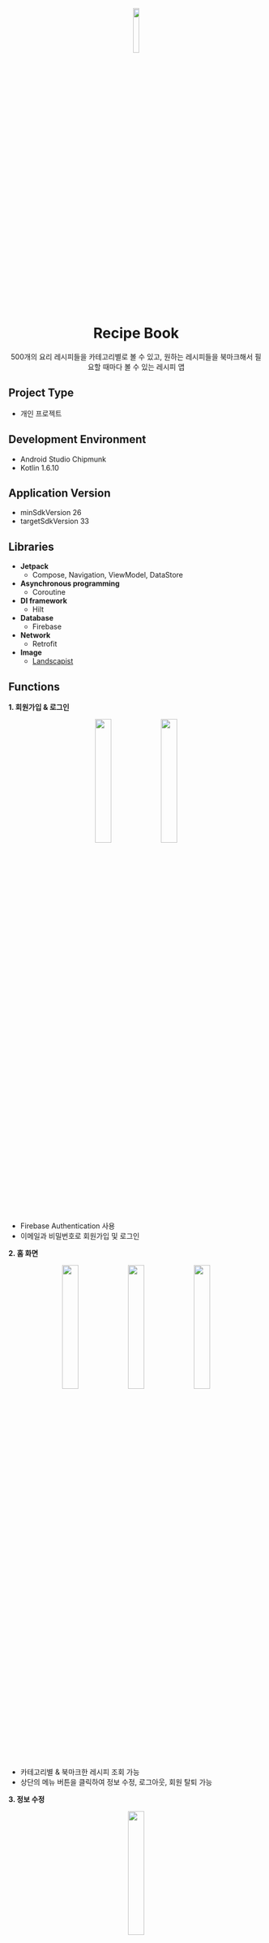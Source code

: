<p align="center">
  <img src = "https://user-images.githubusercontent.com/62979330/185889664-d7f33692-92c2-4a4b-bc8d-8100c6dc9789.png" width=15% height=15%>
</p>

<div align="center">
  <h1>Recipe Book</h1>
</div>

<div align="center">
  500개의 요리 레시피들을 카테고리별로 볼 수 있고, 원하는 레시피들을 북마크해서 필요할 때마다 볼 수 있는 레시피 앱 
</div>

## Project Type
+ 개인 프로젝트

## Development Environment
+ Android Studio Chipmunk
+ Kotlin 1.6.10

## Application Version
+ minSdkVersion 26
+ targetSdkVersion 33

## Libraries
+ __Jetpack__
  + Compose, Navigation, ViewModel, DataStore 
+ __Asynchronous programming__
  + Coroutine 
+ __DI framework__
  + Hilt
+ __Database__
  + Firebase
+ __Network__
  + Retrofit
+ __Image__
  + [Landscapist](https://github.com/skydoves/landscapist)
  
## Functions
__1. 회원가입 & 로그인__
<p align="center">
  <img src = "https://user-images.githubusercontent.com/62979330/185891352-bace8b56-5880-472e-8385-19f185b28202.png" width=25% height=25%>
  <img src = "https://user-images.githubusercontent.com/62979330/185891498-4477241f-297e-45ef-a8e9-4a13d07e604a.png" width=25% height=25%>
</p>

+ Firebase Authentication 사용
+ 이메일과 비밀번호로 회원가입 및 로그인

__2. 홈 화면__
<p align="center">
  <img src = "https://user-images.githubusercontent.com/62979330/185894122-adf2bcd8-d408-45ae-87fb-3f79dd553e04.png" width=25% height=25%>
  <img src = "https://user-images.githubusercontent.com/62979330/185894149-30acecdf-553e-4c34-90a5-9f0c8bc3e87f.png" width=25% height=25%>
  <img src = "https://user-images.githubusercontent.com/62979330/185894156-18e79d54-97fd-436a-a736-488669ce4a29.png" width=25% height=25%>
</p>

+ 카테고리별 & 북마크한 레시피 조회 가능
+ 상단의 메뉴 버튼을 클릭하여 정보 수정, 로그아웃, 회원 탈퇴 가능

__3. 정보 수정__
<p align="center">
  <img src = "https://user-images.githubusercontent.com/62979330/185892484-773a1fec-465b-4991-8194-6c5f3aff271e.png" width=25% height=25%>
</p>

+ 로그인한 사용자의 정보(닉네임, 비밀번호) 수정 가능

__3. 레시피 목록 조회__
<p align="center">
  <img src = "https://user-images.githubusercontent.com/62979330/185893392-8a68cc99-15a3-4a69-bc73-8ee72e588edc.png" width=25% height=25%>
</p>

+ 500개의 레시피들을 카테고리별로(밥, 국&찌개, 반찬, 일품, 후식) 조회 가능
+ Open API 사용 [식품의약품안전처_조리식품의 레시피 DB](https://www.foodsafetykorea.go.kr/api/newDatasetDetail.do#)
+ 원하는 레시피를 북마크 버튼으로 추가 또는 제거 가능

__4. 레시피(조리 방법, 재료) 조회__
<p align="center">
  <img src = "https://user-images.githubusercontent.com/62979330/185893416-ddecac0e-0fc8-4da3-b929-4d940bcb8235.png" width=25% height=25%>
  <img src = "https://user-images.githubusercontent.com/62979330/185893427-446a21ae-5978-4e8f-8849-6768121460d1.png" width=25% height=25%>
</p>

+ 레시피 목록에서 재료 또는 방법 버튼 클릭 시 해당 정보 확인 가능

__5. 북마크한 레시피 조회__
<p align="center">
  <img src = "https://user-images.githubusercontent.com/62979330/185896359-79d59212-f941-4b66-b726-ac9a6ab13718.png" width=25% height=25%>
  <img src = "https://user-images.githubusercontent.com/62979330/185896371-94edd1c4-2f0f-46d5-bed3-68cc522e0901.png" width=25% height=25%>
</p>

+ 북마크 카테고리에서 북마크한 레시피들을 카테고리별로 조회 가능

## Version Test
|API Level|Test|
|------|---|
|33|OK|
|32|OK|
|31|OK|
|30|OK|
|29|OK|
|28|OK|
|27|OK|
|26|OK|





